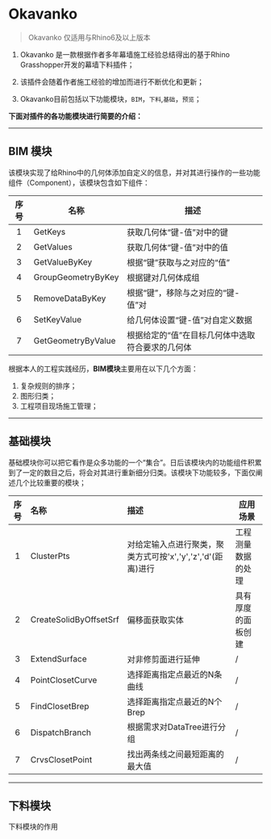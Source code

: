 # Okavanko
>Okavanko 仅适用与Rhino6及以上版本
1. Okavanko 是一款根据作者多年幕墙施工经验总结得出的基于Rhino Grasshopper开发的幕墙下料插件；

2. 该插件会随着作者施工经验的增加而进行不断优化和更新； 

3. Okavanko目前包括以下功能模块，`BIM`，`下料`,`基础`，`预览`；

**下面对插件的各功能模块进行简要的介绍：**  

---
## BIM 模块

该模块实现了给Rhino中的几何体添加自定义的信息，并对其进行操作的一些功能组件（Component），该模块包含如下组件：

| 序号 | 名称     | 描述 |
| :--: | -------- | ---- |
|  1   | GetKeys | 获取几何体“键-值”对中的键     |
|2|GetValues|获取几何体“键-值”对中的值|
|3|GetValueByKey|根据“键”获取与之对应的“值”|
|4|GroupGeometryByKey|根据键对几何体成组|
|5|RemoveDataByKey|根据“键”，移除与之对应的“键-值”对|
|6|SetKeyValue|给几何体设置“键-值”对自定义数据|
|7|GetGeometryByValue|根据给定的“值”在目标几何体中选取符合要求的几何体|

根据本人的工程实践经历，**BIM模块**主要用在以下几个方面：

1. 复杂规则的排序；
2. 图形归类；
3. 工程项目现场施工管理；

---

## 基础模块

基础模块你可以把它看作是众多功能的一个“集合”。日后该模块内的功能组件积累到了一定的数目之后，将会对其进行重新细分归类。该模块下功能较多，下面仅阐述几个比较重要的模块；

| 序号 | 名称 | 描述 |应用场景|
| :--: | :--- | :--- | ---- |
|   1  |  ClusterPts|对给定输入点进行聚类，聚类方式可按'x','y','z','d'(距离)进行    | 工程测量数据的处理|
|2|CreateSolidByOffsetSrf|偏移面获取实体|具有厚度的面板创建|
|3|ExtendSurface|对非修剪面进行延伸|/|
|4|PointClosetCurve|选择距离指定点最近的N条曲线|/|
|5|FindClosetBrep|选择距离指定点最近的N个Brep|/|
|6|DispatchBranch|根据需求对DataTree进行分组|/|
|7|CrvsClosetPoint|找出两条线之间最短距离的最大值|/|

---
## 下料模块

下料模块的作用








